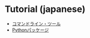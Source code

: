 Tutorial (japanese)
===================

- [コマンドライン・ツール](jp/c/Tutorial_jp_c.md)
- [Pythonパッケージ](jp/py/Tutorial_jp_py.md)
